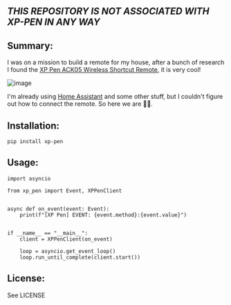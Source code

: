 ***THIS REPOSITORY IS NOT ASSOCIATED WITH XP-PEN IN ANY WAY***
--------------------------------------------------------------

Summary:
--------
I was on a mission to build a remote for my house, after a bunch of research I found the [XP Pen ACK05 Wireless Shortcut Remote](https://www.amazon.com/ACK05-Wireless-Bluetooth-Programmable-Customized/dp/B0BVW3S1QR), it is very cool!

![image](https://github.com/user-attachments/assets/318ddcfb-1a94-48fc-a8e4-303b093bf31d)

I'm already using [Home Assistant](https://www.home-assistant.io/) and some other stuff, but I couldn't figure out how to connect the remote. So here we are 🤷‍♂️.

Installation:
-------------
  
```
pip install xp-pen
```

Usage:
-----

```
import asyncio

from xp_pen import Event, XPPenClient


async def on_event(event: Event):
    print(f"[XP Pen] EVENT: {event.method}:{event.value}")


if __name__ == "__main__":
    client = XPPenClient(on_event)

    loop = asyncio.get_event_loop()
    loop.run_until_complete(client.start())
```

License:
--------
See LICENSE
